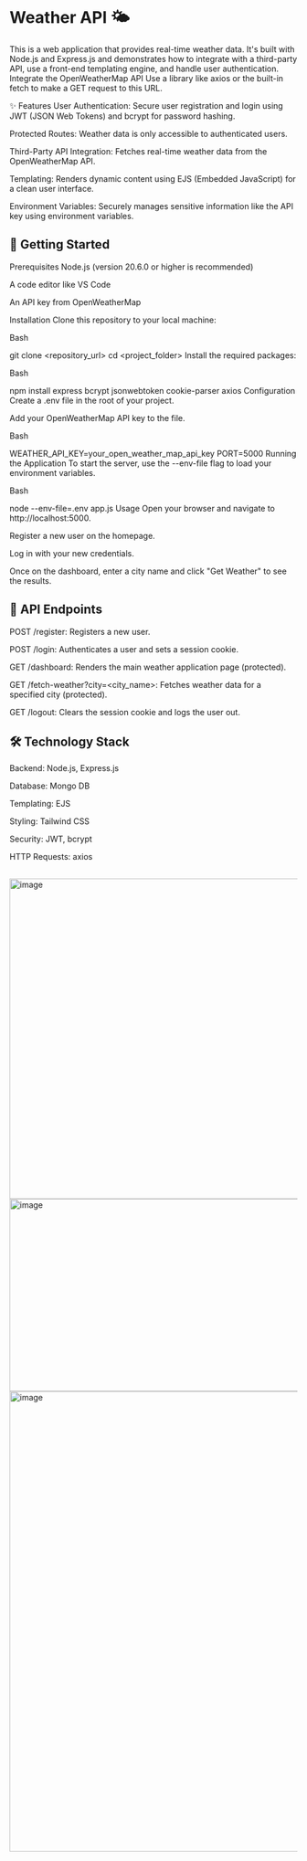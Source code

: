 # Weather API 🌤️
This is a web application that provides real-time weather data. It's built with Node.js and Express.js and demonstrates how to integrate with a third-party API, use a front-end templating engine, and handle user authentication.
Integrate the OpenWeatherMap API
Use a library like axios or the built-in fetch to make a GET request to this URL.

✨ Features
User Authentication: Secure user registration and login using JWT (JSON Web Tokens) and bcrypt for password hashing.

Protected Routes: Weather data is only accessible to authenticated users.

Third-Party API Integration: Fetches real-time weather data from the OpenWeatherMap API.

Templating: Renders dynamic content using EJS (Embedded JavaScript) for a clean user interface.

Environment Variables: Securely manages sensitive information like the API key using environment variables.

## 🚀 Getting Started
Prerequisites
Node.js (version 20.6.0 or higher is recommended)

A code editor like VS Code

An API key from OpenWeatherMap

Installation
Clone this repository to your local machine:

Bash

git clone <repository_url>
cd <project_folder>
Install the required packages:

Bash

npm install express bcrypt jsonwebtoken cookie-parser axios
Configuration
Create a .env file in the root of your project.

Add your OpenWeatherMap API key to the file.

Bash

WEATHER_API_KEY=your_open_weather_map_api_key
PORT=5000
Running the Application
To start the server, use the --env-file flag to load your environment variables.

Bash

node --env-file=.env app.js
Usage
Open your browser and navigate to http://localhost:5000.

Register a new user on the homepage.

Log in with your new credentials.

Once on the dashboard, enter a city name and click "Get Weather" to see the results.

## 📄 API Endpoints
POST /register: Registers a new user.

POST /login: Authenticates a user and sets a session cookie.

GET /dashboard: Renders the main weather application page (protected).

GET /fetch-weather?city=<city_name>: Fetches weather data for a specified city (protected).

GET /logout: Clears the session cookie and logs the user out.

## 🛠️ Technology Stack
Backend: Node.js, Express.js

Database: Mongo DB

Templating: EJS

Styling: Tailwind CSS

Security: JWT, bcrypt

HTTP Requests: axios
##
<img width="587" height="561" alt="image" src="https://github.com/user-attachments/assets/77a3c2f1-3a57-4770-87f2-1dcd862a5461" />
<img width="831" height="337" alt="image" src="https://github.com/user-attachments/assets/706eb03e-02dc-49c1-bb79-f463c2bd1e86" />
<img width="1145" height="806" alt="image" src="https://github.com/user-attachments/assets/cbcc9e2b-5fb5-459a-8e97-0a0a5f2cff4d" />




